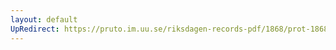 ```yaml
---
layout: default
UpRedirect: https://pruto.im.uu.se/riksdagen-records-pdf/1868/prot-1868--fk--212.pdf
---
```

